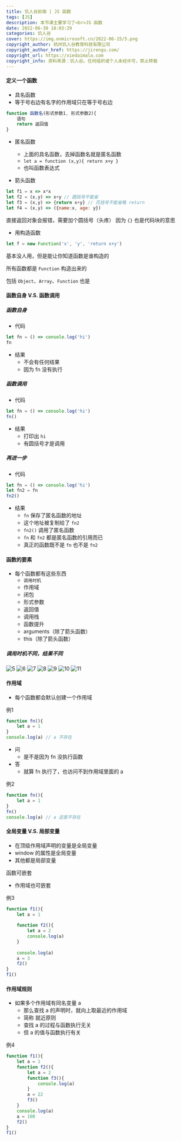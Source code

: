 ```yaml
---
title: 饥人谷前端 | JS 函数
tags: [JS]
description: 本节课主要学习了<br>JS 函数
date: 2022-06-30 18:03:29
categories: 饥人谷
cover: https://img.onmicrosoft.cn/2022-06-15/5.png
copyright_author: 杭州饥人谷教育科技有限公司
copyright_author_href: https://jirengu.com/
copyright_url: https://xiedaimala.com
copyright_info: 资料来源：饥人谷。任何组织或个人未经许可，禁止转载
---
```

#### 定义一个函数
- 具名函数
- 等于号右边有名字的作用域只在等于号右边

```js
function 函数名(形式参数1, 形式参数2){
    语句
    return 返回值
}
```
- 匿名函数
  - 上面的具名函数，去掉函数名就是匿名函数
  - `let a = function (x,y){ return x+y }`
  - 也叫函数表达式

- 箭头函数

```js
let f1 = x => x*x
let f2 = (x,y) => x+y // 圆括号不能省
let f3 = (x,y) => {return x+y} // 花括号不能省略 return
let f4 = (x,y) => ({name:x, age: y})
```
直接返回对象会报错，需要加个圆括号（头疼）
因为 `{}` 也是代码块的意思
- 用构造函数

```js
let f = new Function('x', 'y', 'return x+y')
```
基本没人用，但是能让你知道函数是谁构造的

所有函数都是 `Function` 构造出来的

包括 `Object`、`Array`、`Function` 也是


#### 函数自身 V.S. 函数调用
##### 函数自身
- 代码

```js
let fn = () => console.log('hi')
fn
```

- 结果
  - 不会有任何结果
  - 因为 fn 没有执行

##### 函数调用
- 代码

```js
let fn = () => console.log('hi')
fn()
```

- 结果
  - 打印出 `hi`
  - 有圆括号才是调用

##### 再进一步
- 代码

```js
let fn = () => console.log('hi')
let fn2 = fn
fn2()
```

- 结果
  - `fn` 保存了匿名函数的地址
  - 这个地址被复制给了 `fn2`
  - `fn2()` 调用了匿名函数
  - `fn` 和 `fn2` 都是匿名函数的引用而已
  - 真正的函数既不是 `fn` 也不是 `fn2`

#### 函数的要素
- 每个函数都有这些东西
  - `调用时机`
  - 作用域
  - 闭包
  - 形式参数
  - 返回值
  - 调用栈
  - 函数提升
  - arguments（除了箭头函数）
  - this（除了箭头函数）

##### 调用时机不同，结果不同

![5](https://img.onmicrosoft.cn/2022-06-30/5.png)
![6](https://img.onmicrosoft.cn/2022-06-30/6.png)
![7](https://img.onmicrosoft.cn/2022-06-30/7.png)
![8](https://img.onmicrosoft.cn/2022-06-30/8.png)
![9](https://img.onmicrosoft.cn/2022-06-30/9.png)
![10](https://img.onmicrosoft.cn/2022-06-30/10.png)
![11](https://img.onmicrosoft.cn/2022-06-30/11.png)

#### 作用域

- 每个函数都会默认创建一个作用域

例1

```js
function fn(){
    let a = 1
}
console.log(a) // a 不存在
```
- 问
  - 是不是因为 fn 没执行函数
- 答
  - 就算 fn 执行了，也访问不到作用域里面的 a

例2

```js
function fn(){
    let a = 1
}
fn()
console.log(a) // a 还是不存在
```

#### 全局变量 V.S. 局部变量
- 在顶级作用域声明的变量是全局变量
- window 的属性是全局变量
- 其他都是局部变量

函数可嵌套
- 作用域也可嵌套

例3

```js
function f1(){
    let a = 1
    
    function f2(){
        let a = 2
        console.log(a)
    }
    
    console.log(a)
    a = 3
    f2()
}
f1()
```

#### 作用域规则
- 如果多个作用域有同名变量 a
  - 那么查找 a 的声明时，就向上取最近的作用域
  - 简称 就近原则
  - 查找 a 的过程与函数执行无关
  - 但 a 的值与函数执行有关

例4

```js
function f1(){
    let a = 1
    function f2(){
        let a = 2
        function f3(){
            console.log(a)
        }
        a = 22
        f3()
    }
    console.log(a)
    a = 100
    f2()
}
f1()
```

